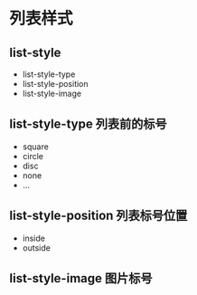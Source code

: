 # 列表样式

## list-style
* list-style-type
* list-style-position
* list-style-image

## list-style-type 列表前的标号
* square
* circle
* disc
* none
* ...

## list-style-position 列表标号位置
* inside
* outside

## list-style-image 图片标号
